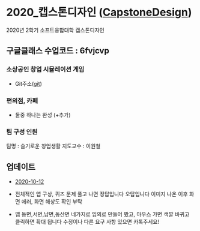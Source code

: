 
# 2020_캡스톤디자인 ([CapstoneDesign]( https://github.com/lab-lwc/20202_CapstoneDesign ))  
2020년 2학기 소프트융합대학 캡스톤디자인 

## 구글클래스 수업코드 : 6fvjcvp  

### 소상공인 창업 시뮬레이션 게임
  * Git주소([git]( https://github.com/hjie0314/memoming_git ))  
  
### 편의점, 카페 
  * 둘중 하나는 완성 (+추가)
  
### 팀 구성 인원
팀명 :  슬기로운 창업생활 
지도교수 : 이원철  

## 업데이트

* [2020-10-12](https://github.com/hjie0314/memoming_git/tree/master/Project_0)

* 전체적인 앱 구상, 퀴즈 문제 풀고 나면 정답입니다 오답입니다 이미지 나온 이후 화면 에러, 화면 해상도 확인 부탁
* 맵 동면,서면,남면,동산면 네가지로 임의로 만들어 봤고, 마우스 가면 색깔 바뀌고 클릭하면 확대 됩니다 수정이나 다른 요구 사항 있으면 카톡주세요!
